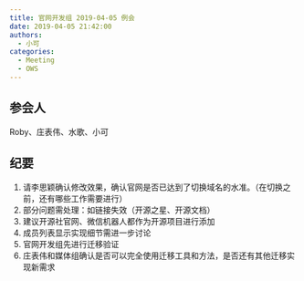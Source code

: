 ```yaml
---
title: 官网开发组 2019-04-05 例会
date: 2019-04-05 21:42:00
authors:
  - 小可
categories:
  - Meeting
  - OWS
---
```


## 参会人

Roby、庄表伟、水歌、小可

## 纪要

1. 请李思颖确认修改效果，确认官网是否已达到了切换域名的水准。（在切换之前，还有哪些工作需要进行）
2. 部分问题需处理：如链接失效（开源之星、开源文档）
3. 建议开源社官网、微信机器人都作为开源项目进行添加
4. 成员列表显示实现细节需进一步讨论
5. 官网开发组先进行迁移验证
6. 庄表伟和媒体组确认是否可以完全使用迁移工具和方法，是否还有其他迁移实现新需求
